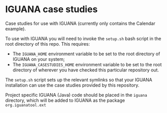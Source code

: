 # IGUANA case studies

Case studies for use with IGUANA (currently only contains the Calendar example).

To use with IGUANA you will need to invoke the `setup.sh` bash script in the root directory of this repo. This requires:

* The `IGUANA_HOME` environment variable to be set to the root directory of IGUANA on your system;
* The `IGUANA_CASESTUDIES_HOME` environment variable to be set to the root directory of wherever you have checked this particular repository out. 

The `setup.sh` script sets up the relevant symlinks so that your IGUANA installation can use the case studies provided by this repository.

Project specific IGUANA (Java) code should be placed in the `iguana` directory, which will be added to IGUANA as the package `org.iguanatool.ext`
